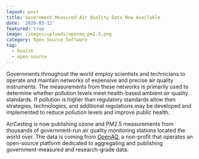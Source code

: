```yaml
---
layout: post
title: Government Measured Air Quality Data Now Available
date: '2020-03-12'
featured: true
image: /images/uploads/openaq_pm2.5.png
category: Open Source Software
tag:
  - health
  - open-source
---
```

Governments throughout the world employ scientists and technicians to operate and maintain networks of expensive and precise air quality instruments. The measurements from these networks is primarily used to determine whether pollution levels meet health-based ambient air quality standards. If pollution is higher than regulatory standards allow then strategies, technologies, and additional regulations may be developed and implemented to reduce pollution levels and improve public health.



AirCasting is now publishing ozone and PM2.5 measurements from thousands of government-run air quality monitoring stations located the world over. The data is coming from [OpenAQ](https://openaq.org), a non-profit that operates an open-source platform dedicated to aggregating and publishing government-measured and research-grade data.